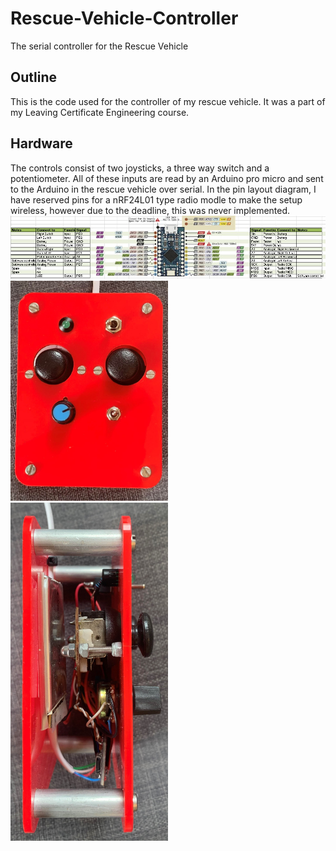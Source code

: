 # Rescue-Vehicle-Controller
The serial controller for the Rescue Vehicle
## Outline
This is the code used for the controller of my rescue vehicle. It was a part of my Leaving Certificate Engineering course. 
## Hardware 
The controls consist of two joysticks, a three way switch and a potentiometer. All of these inputs are read by an Arduino pro micro and sent to the Arduino in the rescue vehicle over serial. In the pin layout diagram, I have reserved pins for a nRF24L01 type radio modle to make the setup wireless, however due to the deadline, this was never implemented. 
<img src="images/PinLayout.JPG">
<img src="images/ControllerTop.jpg" width=50% height=50%>
<img src="images/ControllerSide.jpg" width=50% height=50%>
